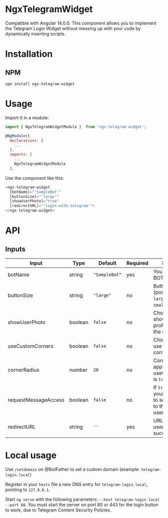 # NgxTelegramWidget

Compatible with Angular 14.0.0. This component allows you to implement the Telegram Login Widget without messing up with your code by dynamically inserting scripts.

# Installation

## NPM
```shell
npm install ngx-telegram-widget
```

# Usage

Import it in a module:

```js
import { NgxTelegramWidgetModule }  from 'ngx-telegram-widget';

@NgModule({
  declarations: [
    ...
  ],
  imports: [
    ...
    NgxTelegramWidgetModule
  ],
```

Use the component like this:

```js
<ngx-telegram-widget
  [botName]="'SampleBot'"
  [buttonSize]="'large'"
  [showUserPhoto]="true"
  [redirectURL]="'login-with-telegram'">
</ngx-telegram-widget>
```

# API

## Inputs
| Input  | Type | Default | Required | Description |
| ------------- | ------------- | ------------- | ------------- | ------------- |
| botName | string | ```"SampleBot"``` | yes | Your Telegram BOT's name |
| buttonSize | string | ```"large"``` | no | Button size (possible values: ```large```, ```medium```, ```small```) |
| showUserPhoto | boolean | ```false``` | no | Choose whether to show the user profile picture near the button or not |
| useCustomCorners | boolean | ```false``` | no | Choose whether to use custom round corners or not |
| cornerRadius | number | ```20``` | no | Corner radius: applies only if useCustomCorners is ```true``` |
| requestMessageAccess | boolean | ```false``` | no | If ```true```, it allows your Telegram BOT to send messages to the user (if the user allows you to) |
| redirectURL | string | ```''``` | yes | URL to redirect the user to, after a successful auth |

# Local usage

Use ```/setdomain``` on @BotFather to set a custom domain (example: ```telegram-login.local```)

Register in your ```hosts``` file a new DNS entry for ```telegram-login.local```, pointing to ```127.0.0.1```.

Start ```ng serve``` with the following parameters: ```--host telegram-login.local --port 80```. You must start the server on port 80 or 443 for the login button to work, due to Telegram Content Security Policies.